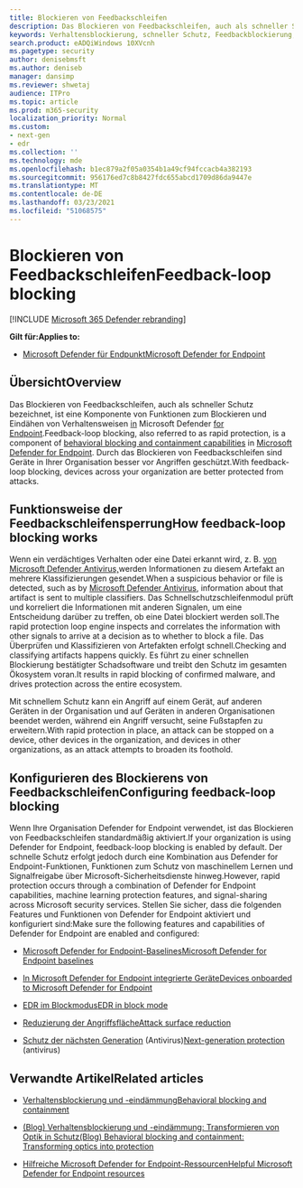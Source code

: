 ```yaml
---
title: Blockieren von Feedbackschleifen
description: Das Blockieren von Feedbackschleifen, auch als schneller Schutz bezeichnet, ist Teil der Funktionen zum Blockieren und Eindähen von Verhaltensweisen in Microsoft Defender for Endpoint
keywords: Verhaltensblockierung, schneller Schutz, Feedbackblockierung, Microsoft Defender for Endpoint
search.product: eADQiWindows 10XVcnh
ms.pagetype: security
author: denisebmsft
ms.author: deniseb
manager: dansimp
ms.reviewer: shwetaj
audience: ITPro
ms.topic: article
ms.prod: m365-security
localization_priority: Normal
ms.custom:
- next-gen
- edr
ms.collection: ''
ms.technology: mde
ms.openlocfilehash: b1ec879a2f05a0354b1a49cf94fccacb4a382193
ms.sourcegitcommit: 956176ed7c8b8427fdc655abcd1709d86da9447e
ms.translationtype: MT
ms.contentlocale: de-DE
ms.lasthandoff: 03/23/2021
ms.locfileid: "51068575"
---
```

# <a name="feedback-loop-blocking"></a><span data-ttu-id="953eb-104">Blockieren von Feedbackschleifen</span><span class="sxs-lookup"><span data-stu-id="953eb-104">Feedback-loop blocking</span></span>

[!INCLUDE [Microsoft 365 Defender rebranding](../../includes/microsoft-defender.md)]


<span data-ttu-id="953eb-105">**Gilt für:**</span><span class="sxs-lookup"><span data-stu-id="953eb-105">**Applies to:**</span></span>
- [<span data-ttu-id="953eb-106">Microsoft Defender für Endpunkt</span><span class="sxs-lookup"><span data-stu-id="953eb-106">Microsoft Defender for Endpoint</span></span>](https://go.microsoft.com/fwlink/?linkid=2154037)

## <a name="overview"></a><span data-ttu-id="953eb-107">Übersicht</span><span class="sxs-lookup"><span data-stu-id="953eb-107">Overview</span></span>

<span data-ttu-id="953eb-108">Das Blockieren von Feedbackschleifen, auch als schneller Schutz bezeichnet, ist eine Komponente von Funktionen zum Blockieren und Eindähen von Verhaltensweisen [in](https://docs.microsoft.com/microsoft-365/security/defender-endpoint/behavioral-blocking-containment) Microsoft Defender [for Endpoint](https://docs.microsoft.com/windows/security/threat-protection/).</span><span class="sxs-lookup"><span data-stu-id="953eb-108">Feedback-loop blocking, also referred to as rapid protection, is a component of [behavioral blocking and containment capabilities](https://docs.microsoft.com/microsoft-365/security/defender-endpoint/behavioral-blocking-containment) in [Microsoft Defender for Endpoint](https://docs.microsoft.com/windows/security/threat-protection/).</span></span> <span data-ttu-id="953eb-109">Durch das Blockieren von Feedbackschleifen sind Geräte in Ihrer Organisation besser vor Angriffen geschützt.</span><span class="sxs-lookup"><span data-stu-id="953eb-109">With feedback-loop blocking, devices across your organization are better protected from attacks.</span></span> 

## <a name="how-feedback-loop-blocking-works"></a><span data-ttu-id="953eb-110">Funktionsweise der Feedbackschleifensperrung</span><span class="sxs-lookup"><span data-stu-id="953eb-110">How feedback-loop blocking works</span></span>

<span data-ttu-id="953eb-111">Wenn ein verdächtiges Verhalten oder eine Datei erkannt wird, z. B. [von Microsoft Defender Antivirus,](https://docs.microsoft.com/windows/security/threat-protection/microsoft-defender-antivirus/microsoft-defender-antivirus-in-windows-10)werden Informationen zu diesem Artefakt an mehrere Klassifizierungen gesendet.</span><span class="sxs-lookup"><span data-stu-id="953eb-111">When a suspicious behavior or file is detected, such as by [Microsoft Defender Antivirus](https://docs.microsoft.com/windows/security/threat-protection/microsoft-defender-antivirus/microsoft-defender-antivirus-in-windows-10), information about that artifact is sent to multiple classifiers.</span></span> <span data-ttu-id="953eb-112">Das Schnellschutzschleifenmodul prüft und korreliert die Informationen mit anderen Signalen, um eine Entscheidung darüber zu treffen, ob eine Datei blockiert werden soll.</span><span class="sxs-lookup"><span data-stu-id="953eb-112">The rapid protection loop engine inspects and correlates the information with other signals to arrive at a decision as to whether to block a file.</span></span> <span data-ttu-id="953eb-113">Das Überprüfen und Klassifizieren von Artefakten erfolgt schnell.</span><span class="sxs-lookup"><span data-stu-id="953eb-113">Checking and classifying artifacts happens quickly.</span></span> <span data-ttu-id="953eb-114">Es führt zu einer schnellen Blockierung bestätigter Schadsoftware und treibt den Schutz im gesamten Ökosystem voran.</span><span class="sxs-lookup"><span data-stu-id="953eb-114">It results in rapid blocking of confirmed malware, and drives protection across the entire ecosystem.</span></span> 

<span data-ttu-id="953eb-115">Mit schnellem Schutz kann ein Angriff auf einem Gerät, auf anderen Geräten in der Organisation und auf Geräten in anderen Organisationen beendet werden, während ein Angriff versucht, seine Fußstapfen zu erweitern.</span><span class="sxs-lookup"><span data-stu-id="953eb-115">With rapid protection in place, an attack can be stopped on a device, other devices in the organization, and devices in other organizations, as an attack attempts to broaden its foothold.</span></span>


## <a name="configuring-feedback-loop-blocking"></a><span data-ttu-id="953eb-116">Konfigurieren des Blockierens von Feedbackschleifen</span><span class="sxs-lookup"><span data-stu-id="953eb-116">Configuring feedback-loop blocking</span></span>

<span data-ttu-id="953eb-117">Wenn Ihre Organisation Defender for Endpoint verwendet, ist das Blockieren von Feedbackschleifen standardmäßig aktiviert.</span><span class="sxs-lookup"><span data-stu-id="953eb-117">If your organization is using Defender for Endpoint, feedback-loop blocking is enabled by default.</span></span> <span data-ttu-id="953eb-118">Der schnelle Schutz erfolgt jedoch durch eine Kombination aus Defender for Endpoint-Funktionen, Funktionen zum Schutz von maschinellem Lernen und Signalfreigabe über Microsoft-Sicherheitsdienste hinweg.</span><span class="sxs-lookup"><span data-stu-id="953eb-118">However, rapid protection occurs through a combination of Defender for Endpoint capabilities, machine learning protection features, and signal-sharing across Microsoft security services.</span></span> <span data-ttu-id="953eb-119">Stellen Sie sicher, dass die folgenden Features und Funktionen von Defender for Endpoint aktiviert und konfiguriert sind:</span><span class="sxs-lookup"><span data-stu-id="953eb-119">Make sure the following features and capabilities of Defender for Endpoint are enabled and configured:</span></span>

- [<span data-ttu-id="953eb-120">Microsoft Defender for Endpoint-Baselines</span><span class="sxs-lookup"><span data-stu-id="953eb-120">Microsoft Defender for Endpoint baselines</span></span>](https://docs.microsoft.com/microsoft-365/security/defender-endpoint/configure-machines-security-baseline)

- [<span data-ttu-id="953eb-121">In Microsoft Defender for Endpoint integrierte Geräte</span><span class="sxs-lookup"><span data-stu-id="953eb-121">Devices onboarded to Microsoft Defender for Endpoint</span></span>](https://docs.microsoft.com/microsoft-365/security/defender-endpoint/onboard-configure)

- [<span data-ttu-id="953eb-122">EDR im Blockmodus</span><span class="sxs-lookup"><span data-stu-id="953eb-122">EDR in block mode</span></span>](https://docs.microsoft.com/microsoft-365/security/defender-endpoint/edr-in-block-mode)

- [<span data-ttu-id="953eb-123">Reduzierung der Angriffsfläche</span><span class="sxs-lookup"><span data-stu-id="953eb-123">Attack surface reduction</span></span>](https://docs.microsoft.com/microsoft-365/security/defender-endpoint/attack-surface-reduction)

- <span data-ttu-id="953eb-124">[Schutz der nächsten Generation](https://docs.microsoft.com/windows/security/threat-protection/microsoft-defender-antivirus/configure-microsoft-defender-antivirus-features) (Antivirus)</span><span class="sxs-lookup"><span data-stu-id="953eb-124">[Next-generation protection](https://docs.microsoft.com/windows/security/threat-protection/microsoft-defender-antivirus/configure-microsoft-defender-antivirus-features) (antivirus)</span></span>

## <a name="related-articles"></a><span data-ttu-id="953eb-125">Verwandte Artikel</span><span class="sxs-lookup"><span data-stu-id="953eb-125">Related articles</span></span>

- [<span data-ttu-id="953eb-126">Verhaltensblockierung und -eindämmung</span><span class="sxs-lookup"><span data-stu-id="953eb-126">Behavioral blocking and containment</span></span>](behavioral-blocking-containment.md)

- [<span data-ttu-id="953eb-127">(Blog) Verhaltensblockierung und -eindämmung: Transformieren von Optik in Schutz</span><span class="sxs-lookup"><span data-stu-id="953eb-127">(Blog) Behavioral blocking and containment: Transforming optics into protection</span></span>](https://www.microsoft.com/security/blog/2020/03/09/behavioral-blocking-and-containment-transforming-optics-into-protection/)

- [<span data-ttu-id="953eb-128">Hilfreiche Microsoft Defender for Endpoint-Ressourcen</span><span class="sxs-lookup"><span data-stu-id="953eb-128">Helpful Microsoft Defender for Endpoint resources</span></span>](https://docs.microsoft.com/microsoft-365/security/defender-endpoint/helpful-resources)
